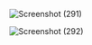 ![Screenshot (291)](https://github.com/Pragatisahu15/Java-Car-Rental-System/assets/103757785/fa09bf76-7be9-411b-bf3a-3d87938eb3c7)

![Screenshot (292)](https://github.com/Pragatisahu15/Java-Car-Rental-System/assets/103757785/29aefee5-ed08-4a65-a246-a2b8e1abb704)


